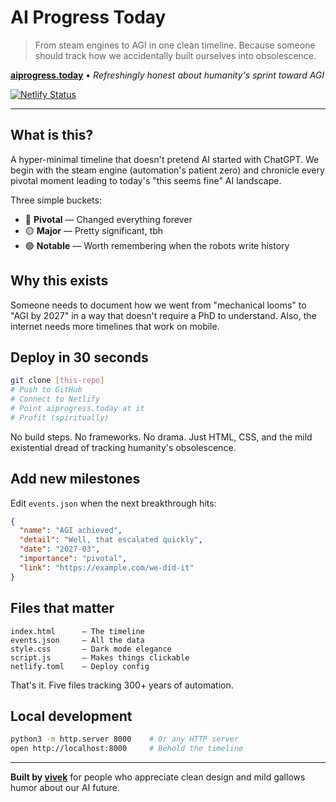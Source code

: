 # AI Progress Today

> From steam engines to AGI in one clean timeline. Because someone should track how we accidentally built ourselves into obsolescence.

**[aiprogress.today](https://aiprogress.today)** • *Refreshingly honest about humanity's sprint toward AGI*

[![Netlify Status](https://api.netlify.com/api/v1/badges/2f6877a9-7ba9-48af-ad80-0d10848ed985/deploy-status)](https://app.netlify.com/projects/ai-progress-today/deploys)

---

## What is this?

A hyper-minimal timeline that doesn't pretend AI started with ChatGPT. We begin with the steam engine (automation's patient zero) and chronicle every pivotal moment leading to today's "this seems fine" AI landscape.

Three simple buckets:
- 🔴 **Pivotal** — Changed everything forever
- 🟡 **Major** — Pretty significant, tbh  
- 🟢 **Notable** — Worth remembering when the robots write history

## Why this exists

Someone needs to document how we went from "mechanical looms" to "AGI by 2027" in a way that doesn't require a PhD to understand. Also, the internet needs more timelines that work on mobile.

## Deploy in 30 seconds

```bash
git clone [this-repo]
# Push to GitHub
# Connect to Netlify  
# Point aiprogress.today at it
# Profit (spiritually)
```

No build steps. No frameworks. No drama. Just HTML, CSS, and the mild existential dread of tracking humanity's obsolescence.

## Add new milestones

Edit `events.json` when the next breakthrough hits:

```json
{
  "name": "AGI achieved", 
  "detail": "Well, that escalated quickly",
  "date": "2027-03",
  "importance": "pivotal",
  "link": "https://example.com/we-did-it"
}
```

## Files that matter

```
index.html      — The timeline
events.json     — All the data
style.css       — Dark mode elegance
script.js       — Makes things clickable
netlify.toml    — Deploy config
```

That's it. Five files tracking 300+ years of automation.

## Local development

```bash
python3 -m http.server 8000    # Or any HTTP server
open http://localhost:8000     # Behold the timeline
```

---

**Built by [vivek](https://vivekkaushal.com)** for people who appreciate clean design and mild gallows humor about our AI future.